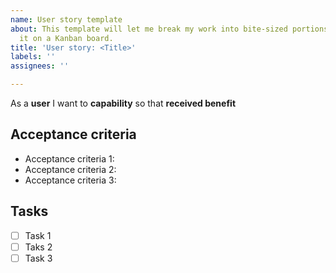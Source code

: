 ```yaml
---
name: User story template
about: This template will let me break my work into bite-sized portions and to organize
  it on a Kanban board.
title: 'User story: <Title>'
labels: ''
assignees: ''

---
```


As a **user** I want to **capability** so that **received benefit**

## Acceptance criteria
  * Acceptance criteria 1:
  * Acceptance criteria 2:
  * Acceptance criteria 3:

 ## Tasks
 - [ ] Task 1
 - [ ] Taks 2
 - [ ] Task 3

